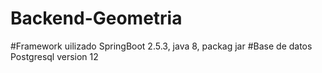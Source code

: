 # Backend-Geometria

#Framework uilizado SpringBoot 2.5.3, java 8, packag jar
#Base de datos Postgresql version 12
